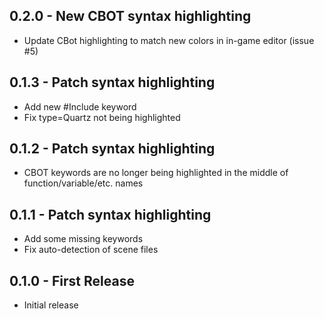 ## 0.2.0 - New CBOT syntax highlighting
* Update CBot highlighting to match new colors in in-game editor (issue #5)

## 0.1.3 - Patch syntax highlighting
* Add new #Include keyword
* Fix type=Quartz not being highlighted

## 0.1.2 - Patch syntax highlighting
* CBOT keywords are no longer being highlighted in the middle of function/variable/etc. names

## 0.1.1 - Patch syntax highlighting
* Add some missing keywords
* Fix auto-detection of scene files

## 0.1.0 - First Release
* Initial release

